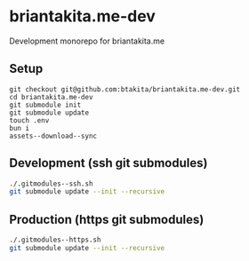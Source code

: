 # briantakita.me-dev
Development monorepo for briantakita.me

## Setup

```shell
git checkout git@github.com:btakita/briantakita.me-dev.git
cd briantakita.me-dev
git submodule init
git submodule update
touch .env
bun i
assets--download--sync
```

## Development (ssh git submodules)

```sh
./.gitmodules--ssh.sh
git submodule update --init --recursive
```

## Production (https git submodules)

```sh
./.gitmodules--https.sh
git submodule update --init --recursive
```
